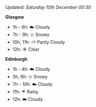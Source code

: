*Updated: Saturday 10th December 00:30*

**Glasgow**

* 1h - 6h: :cloud: Cloudy
* 7h - 9h: :snowman: Snowy
* 10h, 11h: :partly_sunny: Partly Cloudy
* 12h: :sunny: Clear

**Edinburgh**

* 1h - 4h: :cloud: Cloudy
* 5h, 6h: :snowman: Snowy
* 7h - 10h: :cloud: Cloudy
* 11h: :umbrella: Rainy
* 12h: :cloud: Cloudy

